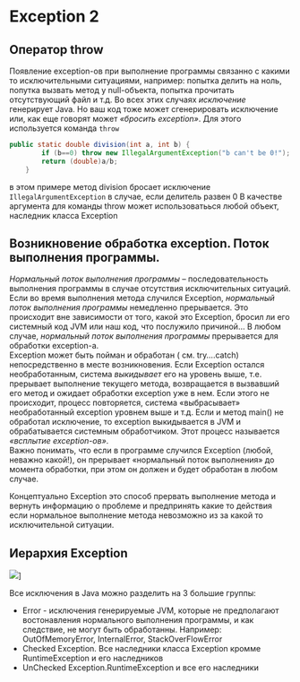 # Exception 2

  
## Оператор throw
Появление exception-ов при выполнение программы связанно с какими то исключительными ситуациями, например: попытка делить на ноль, попутка вызвать метод у null-объекта, попытка прочитать отсутствующий файл и т.д. Во всех этих случаях *исключение* генерирует Java. Но ваш код тоже может  сгенерировать  исключение или, как еще говорят может *«бросить exception»*. Для этого используется команда `throw`
~~~java
public static double division(int a, int b) {
        if (b==0) throw new IllegalArgumentException("b can't be 0!");
        return (double)a/b;
    }
~~~

в этом примере метод division бросает исключение `IllegalArgumentException` в случае, если делитель развен 0
В качестве аргумента для команды throw может использоватьься любой объект, наследник класса Exception  

## Возникновение обработка exception. Поток выполнения программы.  

*Нормальный поток выполнения программы* – последовательность выполнения программы в случае отсутствия исключительных ситуаций.  
Если во время выполнения метода случился Exception, *нормальный поток выполнения программы* немедленно прерывается. Это происходит вне зависимости от того, какой это  Exception, бросил ли его системный код JVM или наш код, что послужило причиной… В любом случае,    *нормальный поток выполнения программы* прерывается для обработки exception-а.  
 Exception может быть пойман и обработан ( см. try….catch) непосредственно в месте возникновения. Если Exception остался необработанным, система *выкидывает* его на уровень выше, т.е. прерывает выполнение текущего метода, возвращается в вызвавший его метод и ожидает обработки exception уже в нем. Если этого не происходит, процесс повторяется, система «выбрасывает» необработанный exception уровнем выше и т.д. Если и метод main() не обработал исключение, то exception выкидывается в JVM и обрабатывается системным обработчиком.  Этот процесс называется *«всплытие exception-ов»*.   
Важно понимать, что если в программе случился Exception (любой, неважно какой!),  он прерывает «нормальный поток выполнения» до момента обработки, при этом он должен и будет обработан в любом случае.  
  
Концептуально Exception это способ прервать выполнение метода и вернуть информацию о проблеме и предпринять какие то действия если нормальное выполнение метода невозможно из за какой то исключительной ситуации. 

## Иерархия Exception
![](https://drive.google.com/file/d/1c-lJiomOD7YRS9d6WewJEwf-KUPb7Ta4/view?usp=share_link)]

Все исключения в Java можно разделить на 3 большие группы:
- Error - исключения генерируемые JVM, которые не предполагают востонавления нормального выполнения программы, и как следствие, не могут быть обработанны. Например: OutOfMemoryError, InternalError, StackOverFlowError
- Checked Exception. Все наследники класса Exception кромме RuntimeException и его наследников
- UnChecked Exception.RuntimeException и все его наследники